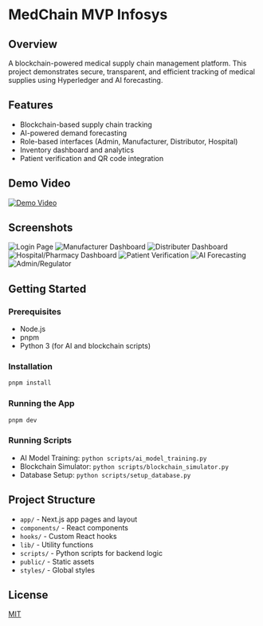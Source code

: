 # MedChain MVP Infosys

## Overview
A blockchain-powered medical supply chain management platform. This project demonstrates secure, transparent, and efficient tracking of medical supplies using Hyperledger and AI forecasting.

## Features
- Blockchain-based supply chain tracking
- AI-powered demand forecasting
- Role-based interfaces (Admin, Manufacturer, Distributor, Hospital)
- Inventory dashboard and analytics
- Patient verification and QR code integration

## Demo Video
[![Demo Video](public/Screenshot-2025-07-15-at-8.18.49PM.png)](https://youtu.be/dJR3k6kuW3o?si=c1jcCMIg3V1b5t3M)

## Screenshots

![Login Page](public/Screenshot-2025-07-15-at-8.18.49PM.png)
![Manufacturer Dashboard](public/Screenshot-2025-07-15-at-8.19.30PM.png)
![Distributer Dashboard](public/Screenshot-2025-07-15-at-8.19.44PM.png)
![Hospital/Pharmacy Dashboard](public/Screenshot-2025-07-15-at-8.19.58PM.png)
![Patient Verification](public/Screenshot-2025-07-15-at-8.20.13PM.png)
![AI Forecasting](public/Screenshot-2025-07-15-at-8.20.26PM.png)
![Admin/Regulator](public/Screenshot-2025-07-15-at-8.21.02PM.png)

## Getting Started

### Prerequisites
- Node.js
- pnpm
- Python 3 (for AI and blockchain scripts)

### Installation
```bash
pnpm install
```

### Running the App
```bash
pnpm dev
```

### Running Scripts
- AI Model Training: `python scripts/ai_model_training.py`
- Blockchain Simulator: `python scripts/blockchain_simulator.py`
- Database Setup: `python scripts/setup_database.py`

## Project Structure
- `app/` - Next.js app pages and layout
- `components/` - React components
- `hooks/` - Custom React hooks
- `lib/` - Utility functions
- `scripts/` - Python scripts for backend logic
- `public/` - Static assets
- `styles/` - Global styles

## License
[MIT](LICENSE) 